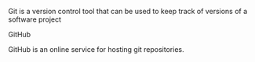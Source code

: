 Git is a version control tool that can be used to keep track of versions of a software project



GitHub



GitHub is an online service for hosting git repositories.




